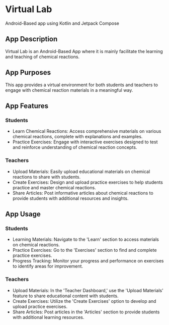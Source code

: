 # Virtual Lab
Android-Based app using Kotlin and Jetpack Compose

## App Description
Virtual Lab is an Android-Based App where it is mainly facilitate the learning and teaching of chemical reactions.

## App Purposes
This app provides a virtual environment for both students and teachers to engage with chemical reaction materials in a meaningful way.

## App Features
### Students
- Learn Chemical Reactions: Access comprehensive materials on various chemical reactions, complete with explanations and examples.
- Practice Exercises: Engage with interactive exercises designed to test and reinforce understanding of chemical reaction concepts.
### Teachers
- Upload Materials: Easily upload educational materials on chemical reactions to share with students.
- Create Exercises: Design and upload practice exercises to help students practice and master chemical reactions.
- Share Articles: Post informative articles about chemical reactions to provide students with additional resources and insights.

## App Usage
### Students
- Learning Materials: Navigate to the 'Learn' section to access materials on chemical reactions.
- Practice Exercises: Go to the 'Exercises' section to find and complete practice exercises.
- Progress Tracking: Monitor your progress and performance on exercises to identify areas for improvement.
### Teachers
- Upload Materials: In the 'Teacher Dashboard,' use the 'Upload Materials' feature to share educational content with students.
- Create Exercises: Utilize the 'Create Exercises' option to develop and upload practice exercises.
- Share Articles: Post articles in the 'Articles' section to provide students with additional learning resources.

